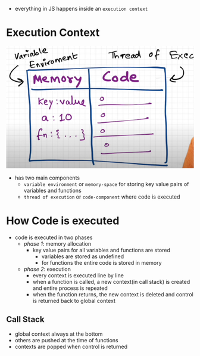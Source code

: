 
- everything in JS happens inside an `execution context`

# Execution Context

![](/assets/images/2022-10-09-18-59-44.png)

- has two main components
  - `variable environment` or `memory-space` for storing key value pairs of variables and functions
  - `thread of execution` or `code-component` where code is executed

# How Code is executed

- code is executed in two phases
  - *phase 1*: memory allocation
    - key value pairs for all variables and functions are stored
      - variables are stored as undefined
      - for functions the entire code is stored in memory
  - *phase 2*: execution
    - every context is executed line by line
    - when a function is called, a new context(in call stack) is created and entire process is repeated
    - when the function returns, the new context is deleted and control is returned back to global context

## Call Stack

- global context always at the bottom
- others are pushed at the time of functions
- contexts are popped when control is returned
